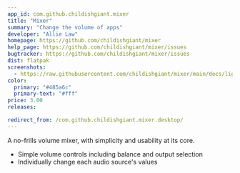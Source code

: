 ```yaml
---
app_id: com.github.childishgiant.mixer
title: "Mixer"
summary: "Change the volume of apps"
developer: "Allie Law"
homepage: https://github.com/childishgiant/mixer
help_page: https://github.com/childishgiant/mixer/issues
bugtracker: https://github.com/childishgiant/mixer/issues
dist: flatpak
screenshots:
  - https://raw.githubusercontent.com/childishgiant/mixer/main/docs/light-and-dark.png
color:
  primary: "#485a6c"
  primary-text: "#fff"
price: 3.00
releases:

redirect_from: /com.github.childishgiant.mixer.desktop/
---
```


<p>A no-frills volume mixer, with simplicity and usability at its core.</p>
<ul>
<li>Simple volume controls including balance and output selection</li>
<li>Individually change each audio source's values</li>
</ul>